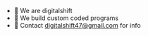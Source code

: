 - 👋 We are digitalshift
- 👀 We build custom coded programs
- 🌱 Contact digitalshift47@gmail.com for info

<!---
digitalshift47/digitalshift47 is a ✨ special ✨ repository because its `README.md` (this file) appears on your GitHub profile.
You can click the Preview link to take a look at your changes.
--->
